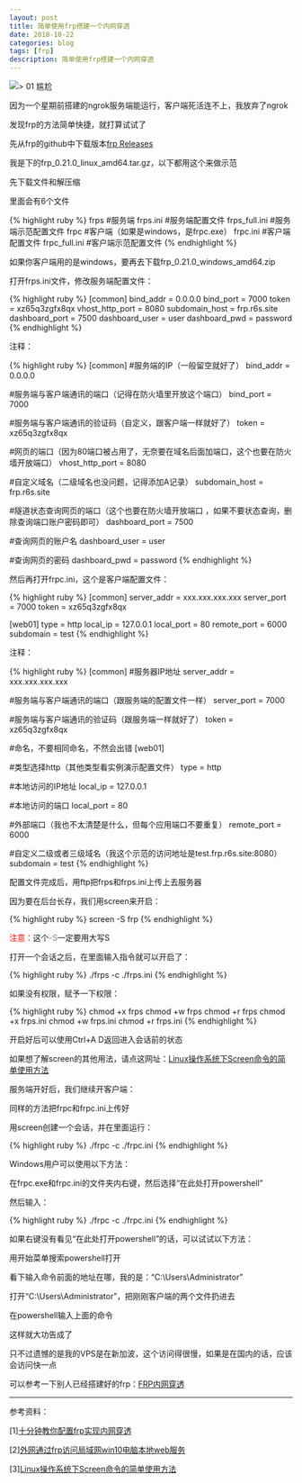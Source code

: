 ```yaml
---
layout: post
title: 简单使用frp搭建一个内网穿透
date: 2018-10-22
categories: blog
tags: [frp]
description: 简单使用frp搭建一个内网穿透
---
```


![> 01 尴尬](http://r6s.site/img/biaoqin/wulian.jpg)

因为一个星期前搭建的ngrok服务端能运行，客户端死活连不上，我放弃了ngrok

发现frp的方法简单快捷，就打算试试了

先从frp的github中下载版本[frp Releases](https://github.com/fatedier/frp/releases)

我是下的frp_0.21.0_linux_amd64.tar.gz，以下都用这个来做示范

先下载文件和解压缩

里面会有6个文件

{% highlight ruby %}
frps #服务端
frps.ini #服务端配置文件
frps_full.ini #服务端示范配置文件
frpc #客户端（如果是windows，是frpc.exe）
frpc.ini #客户端配置文件
frpc_full.ini #客户端示范配置文件
{% endhighlight %}

如果你客户端用的是windows，要再去下载frp_0.21.0_windows_amd64.zip

打开frps.ini文件，修改服务端配置文件：

{% highlight ruby %}
[common]
bind_addr = 0.0.0.0
bind_port = 7000
token = xz65q3zgfx8qx
vhost_http_port = 8080
subdomain_host = frp.r6s.site
dashboard_port = 7500
dashboard_user = user
dashboard_pwd = password
{% endhighlight %}

注释：

{% highlight ruby %}
[common]
#服务端的IP（一般留空就好了）
bind_addr = 0.0.0.0

#服务端与客户端通讯的端口（记得在防火墙里开放这个端口）
bind_port = 7000

#服务端与客户端通讯的验证码（自定义，跟客户端一样就好了）
token = xz65q3zgfx8qx

#网页的端口（因为80端口被占用了，无奈要在域名后面加端口，这个也要在防火墙开放端口）
vhost_http_port = 8080

#自定义域名（二级域名也没问题，记得添加A记录）
subdomain_host = frp.r6s.site

#隧道状态查询网页的端口（这个也要在防火墙开放端口 ，如果不要状态查询，删除查询端口账户密码即可）
dashboard_port = 7500

#查询网页的账户名
dashboard_user = user

#查询网页的密码
dashboard_pwd = password
{% endhighlight %}

然后再打开frpc.ini，这个是客户端配置文件：

{% highlight ruby %}
[common]
server_addr = xxx.xxx.xxx.xxx
server_port = 7000
token = xz65q3zgfx8qx

[web01]
type = http
local_ip = 127.0.0.1
local_port = 80
remote_port = 6000
subdomain = test
{% endhighlight %}

注释：

{% highlight ruby %}
[common]
#服务器IP地址
server_addr = xxx.xxx.xxx.xxx

#服务端与客户端通讯的端口（跟服务端的配置文件一样）
server_port = 7000

#服务端与客户端通讯的验证码（跟服务端一样就好了）
token = xz65q3zgfx8qx

#命名，不要相同命名，不然会出错
[web01]

#类型选择http（其他类型看实例演示配置文件）
type = http

#本地访问的IP地址
local_ip = 127.0.0.1

#本地访问的端口
local_port = 80

#外部端口（我也不太清楚是什么，但每个应用端口不要重复）
remote_port = 6000

#自定义二级或者三级域名（我这个示范的访问地址是test.frp.r6s.site:8080）
subdomain = test
{% endhighlight %}

配置文件完成后，用ftp把frps和frps.ini上传上去服务器

因为要在后台长存，我们用screen来开启：

{% highlight ruby %}
screen -S frp
{% endhighlight %}

<span style="color:red">注意：</span>这个<span style="color:gray">-S</span>一定要用大写S

打开一个会话之后，在里面输入指令就可以开启了： 

{% highlight ruby %}
./frps -c ./frps.ini
{% endhighlight %}

如果没有权限，赋予一下权限：

{% highlight ruby %}
chmod +x frps
chmod +w frps
chmod +r frps
chmod +x frps.ini
chmod +w frps.ini
chmod +r frps.ini
{% endhighlight %}

开启好后可以使用Ctrl+A D返回进入会话前的状态

如果想了解screen的其他用法，请点这网址：[Linux操作系统下Screen命令的简单使用方法](https://blog.csdn.net/lwm1986/article/details/1725617)

服务端开好后，我们继续开客户端：

同样的方法把frpc和frpc.ini上传好

用screen创建一个会话，并在里面运行：

{% highlight ruby %}
./frpc -c ./frpc.ini
{% endhighlight %}

Windows用户可以使用以下方法：

在frpc.exe和frpc.ini的文件夹内右键，然后选择“在此处打开powershell”

然后输入：

{% highlight ruby %}
./frpc -c ./frpc.ini
{% endhighlight %}

如果右键没有看见“在此处打开powershell”的话，可以试试以下方法：

用开始菜单搜索powershell打开

看下输入命令前面的地址在哪，我的是：“C:\Users\Administrator”

打开“C:\Users\Administrator”，把刚刚客户端的两个文件扔进去

在powershell输入上面的命令

这样就大功告成了

只不过遗憾的是我的VPS是在新加波，这个访问得很慢，如果是在国内的话，应该会访问快一点

可以参考一下别人已经搭建好的frp：[FRP内网穿透](https://diannaobos.com/frp/)

----

参考资料：

[1][十分钟教你配置frp实现内网穿透](https://blog.csdn.net/u013144287/article/details/78589643)

[2][外网通过frp访问局域网win10电脑本地web服务](https://jingyan.baidu.com/article/9c69d48ff8813813c9024e97.html)

[3][Linux操作系统下Screen命令的简单使用方法](https://blog.csdn.net/lwm1986/article/details/1725617)